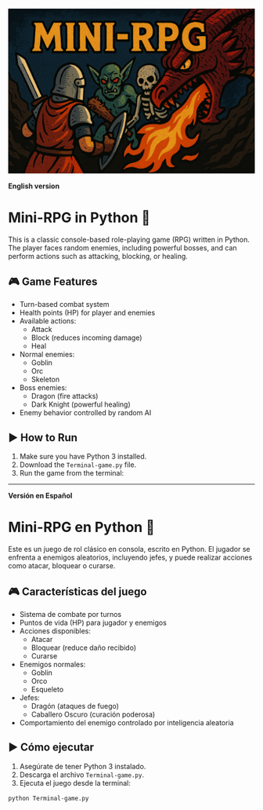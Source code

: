 ![Cover RPG](https://github.com/Henner13/Mini-rpg-game-python/blob/main/cover-rpg.png)

**English version**
# Mini-RPG in Python 🐉

This is a classic console-based role-playing game (RPG) written in Python. The player faces random enemies, including powerful bosses, and can perform actions such as attacking, blocking, or healing.

## 🎮 Game Features

- Turn-based combat system
- Health points (HP) for player and enemies
- Available actions:
  - Attack
  - Block (reduces incoming damage)
  - Heal
- Normal enemies:
  - Goblin
  - Orc
  - Skeleton
- Boss enemies:
  - Dragon (fire attacks)
  - Dark Knight (powerful healing)
- Enemy behavior controlled by random AI

## ▶️ How to Run

1. Make sure you have Python 3 installed.
2. Download the `Terminal-game.py` file.
3. Run the game from the terminal:

---

**Versión en Español**

# Mini-RPG en Python 🐉

Este es un juego de rol clásico en consola, escrito en Python. El jugador se enfrenta a enemigos aleatorios, incluyendo jefes, y puede realizar acciones como atacar, bloquear o curarse.

## 🎮 Características del juego

- Sistema de combate por turnos
- Puntos de vida (HP) para jugador y enemigos
- Acciones disponibles:
  - Atacar
  - Bloquear (reduce daño recibido)
  - Curarse
- Enemigos normales:
  - Goblin
  - Orco
  - Esqueleto
- Jefes:
  - Dragón (ataques de fuego)
  - Caballero Oscuro (curación poderosa)
- Comportamiento del enemigo controlado por inteligencia aleatoria

## ▶️ Cómo ejecutar

1. Asegúrate de tener Python 3 instalado.
2. Descarga el archivo `Terminal-game.py`.
3. Ejecuta el juego desde la terminal:

```bash
python Terminal-game.py
